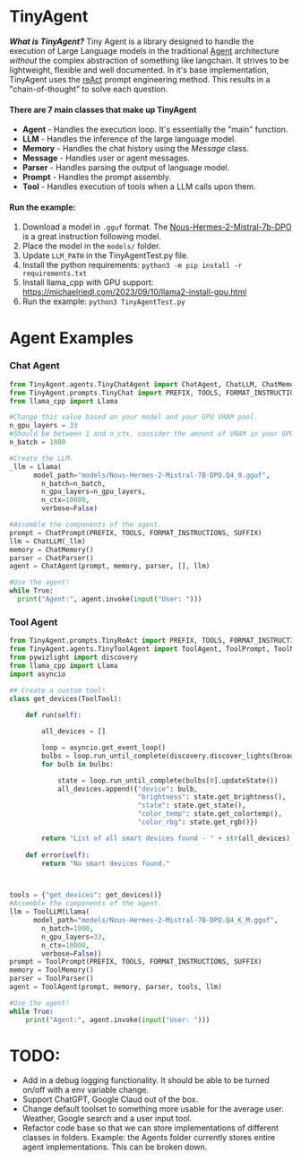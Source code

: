 # TinyAgent
***What is TinyAgent?*** Tiny Agent is a library designed to handle the execution of Large Language models in the traditional [Agent](https://www.promptingguide.ai/research/llm-agents) architecture *without* the complex abstraction of something like langchain. It strives to be lightweight, flexible and well documented. In it's base implementation, TinyAgent uses the [reAct](https://www.promptingguide.ai/techniques/react#how-it-works) prompt engineering method. This results in a "chain-of-thought" to solve each question. 

#### There are 7 main classes that make up TinyAgent
- **Agent** - Handles the execution loop. It's essentially the "main" function.
- **LLM** - Handles the inference of the large language model.
- **Memory** - Handles the chat history using the *Message* class.
- **Message** - Handles user or agent messages. 
- **Parser** - Handles parsing the output of language model.
- **Prompt** - Handles the prompt assembly. 
- **Tool** - Handles execution of tools when a LLM calls upon them.

#### Run the example:
1. Download a model in `.gguf` format. The [Nous-Hermes-2-Mistral-7b-DPO](https://huggingface.co/NousResearch/Nous-Hermes-2-Mistral-7B-DPO-GGUF/blob/main/Nous-Hermes-2-Mistral-7B-DPO.Q4_K_M.gguf) is a great instruction following model.
2. Place the model in the `models/` folder.
3. Update `LLM_PATH` in the TinyAgentTest.py file.
4. Install the python requirements: `python3 -m pip install -r requirements.txt`
5. Install llama_cpp with GPU support: https://michaelriedl.com/2023/09/10/llama2-install-gpu.html
5. Run the example: `python3 TinyAgentTest.py`


# Agent Examples

### Chat Agent
```python
from TinyAgent.agents.TinyChatAgent import ChatAgent, ChatLLM, ChatMemory, ChatMessage, ChatParser, ChatPrompt, ChatTool
from TinyAgent.prompts.TinyChat import PREFIX, TOOLS, FORMAT_INSTRUCTIONS, SUFFIX
from llama_cpp import Llama

#Change this value based on your model and your GPU VRAM pool.
n_gpu_layers = 33 
#Should be between 1 and n_ctx, consider the amount of VRAM in your GPU.
n_batch = 1000  

#Create the LLM.
_llm = Llama(
      model_path="models/Nous-Hermes-2-Mistral-7B-DPO.Q4_0.gguf",
        n_batch=n_batch,
        n_gpu_layers=n_gpu_layers,
        n_ctx=10000,
        verbose=False)

#Assemble the components of the agent. 
prompt = ChatPrompt(PREFIX, TOOLS, FORMAT_INSTRUCTIONS, SUFFIX)
llm = ChatLLM(_llm)
memory = ChatMemory()
parser = ChatParser()
agent = ChatAgent(prompt, memory, parser, [], llm)

#Use the agent!
while True:
  print("Agent:", agent.invoke(input("User: ")))

```

### Tool Agent
```python
from TinyAgent.prompts.TinyReAct import PREFIX, TOOLS, FORMAT_INSTRUCTIONS, SUFFIX
from TinyAgent.agents.TinyToolAgent import ToolAgent, ToolPrompt, ToolMemory, ToolParser, ToolTool, ToolLLM
from pywizlight import discovery
from llama_cpp import Llama
import asyncio

## Create a custom tool!
class get_devices(ToolTool):
    
    def run(self):

        all_devices = []

        loop = asyncio.get_event_loop()
        bulbs = loop.run_until_complete(discovery.discover_lights(broadcast_space="192.168.0.255"))
        for bulb in bulbs:

            state = loop.run_until_complete(bulbs[0].updateState())
            all_devices.append({"device": bulb, 
                                "brightness": state.get_brightness(), 
                                "state": state.get_state(), 
                                "color_temp": state.get_colortemp(), 
                                "color_rbg": state.get_rgb()})

        return "List of all smart devices found - " + str(all_devices)
    
    def error(self):
        return "No smart devices found."



tools = {"get_devices": get_devices()}
#Assemble the components of the agent. 
llm = ToolLLM(Llama(
      model_path="models/Nous-Hermes-2-Mistral-7B-DPO.Q4_K_M.gguf",
        n_batch=1000,
        n_gpu_layers=33,
        n_ctx=10000,
        verbose=False))
prompt = ToolPrompt(PREFIX, TOOLS, FORMAT_INSTRUCTIONS, SUFFIX)
memory = ToolMemory()
parser = ToolParser()
agent = ToolAgent(prompt, memory, parser, tools, llm)

#Use the agent!
while True:
    print("Agent:", agent.invoke(input("User: ")))
```

# TODO:
- Add in a debug logging functionality. It should be able to be turned on/off with a env variable change.
- Support ChatGPT, Google Claud out of the box.
- Change default toolset to something more usable for the average user. Weather, Google search and a user input tool.
- Refactor code base so that we can store implementations of different classes in folders. Example: the Agents folder currently stores entire agent implementations. This can be broken down.